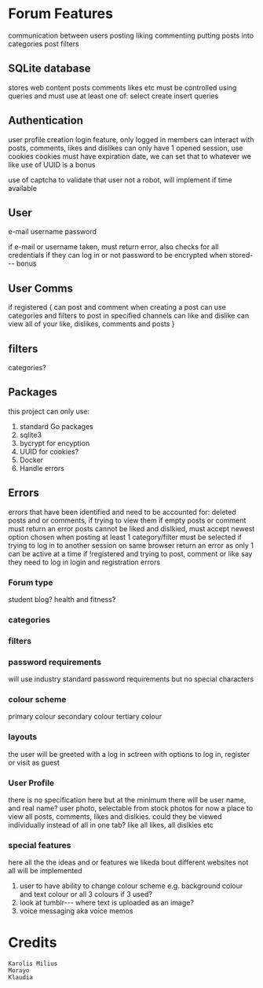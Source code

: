 # Forum Features

communication between users
    posting
    liking
    commenting
putting posts into categories
post filters

## SQLite database
stores web content
    posts
    comments
    likes etc
must be controlled using queries and must use at least one of:
    select
    create
    insert queries

## Authentication
user profile creation
login feature, only logged in members can interact with posts, comments, likes and dislikes
can only have 1 opened session, use cookies
cookies must have expiration date, we can set that to whatever we like
use of UUID is a bonus

use of captcha to validate that user not a robot, will implement if time available

## User

e-mail
username
password

if e-mail or username taken, must return error, also checks for all credentials if they can log in or not
password to be encrypted when stored--- bonus

## User Comms
if registered {
    can post and comment
    when creating a post can use categories and filters to post in specified channels
    can like and dislike
    can view all of your like, dislikes, comments and posts
}

## filters
categories?

## Packages
this project can only use:

1. standard Go packages
2. sqlite3
3. bycrypt for encyption
4. UUID for cookies? 
5. Docker
6. Handle errors

## Errors

errors that have been identified and need to be accounted for:
    deleted posts and or comments, if trying to view them
    if empty posts or comment must return an error
    posts cannot be liked and dislkied, must accept newest option chosen
    when posting at least 1 category/filter must be selected
    if trying to log in to another session on same browser return an error as only 1 can be active at a time
    if !registered and trying to post, comment or like say they need to log in
    login and registration errors


### Forum type

student blog?
health and fitness?

### categories

### filters

### password requirements
will use industry standard password requirements but no special characters


### colour scheme
primary colour
secondary colour
tertiary colour

### layouts
the user will be greeted with a log in sctreen with options to log in, register or visit as guest

### User Profile
there is no specification here but at the minimum there will be 
    user name, and real name?
    user photo, selectable from stock photos for now
    a place to view all posts, comments, likes and dislkies. could they be viewed individually instead of all in one tab?
    like all likes, all dislkies etc

### special features 
here all the the ideas and or features we likeda bout different websites not all will be implemented

1. user to have ability to change colour scheme e.g. background colour and text colour or all 3 colours if 3 used?
2. look at tumblr--- where text is uploaded as an image?
3. voice messaging aka voice memos

 # Credits
    Karolis Milius
    Morayo
    Klaudia
